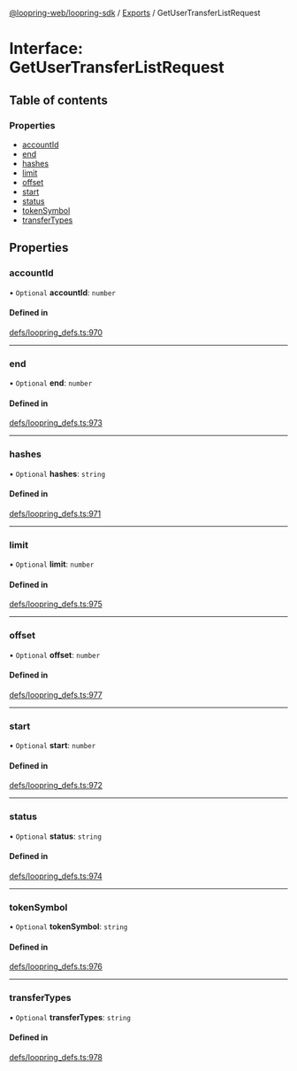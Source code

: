 [@loopring-web/loopring-sdk](../README.md) / [Exports](../modules.md) / GetUserTransferListRequest

# Interface: GetUserTransferListRequest

## Table of contents

### Properties

- [accountId](GetUserTransferListRequest.md#accountid)
- [end](GetUserTransferListRequest.md#end)
- [hashes](GetUserTransferListRequest.md#hashes)
- [limit](GetUserTransferListRequest.md#limit)
- [offset](GetUserTransferListRequest.md#offset)
- [start](GetUserTransferListRequest.md#start)
- [status](GetUserTransferListRequest.md#status)
- [tokenSymbol](GetUserTransferListRequest.md#tokensymbol)
- [transferTypes](GetUserTransferListRequest.md#transfertypes)

## Properties

### accountId

• `Optional` **accountId**: `number`

#### Defined in

[defs/loopring_defs.ts:970](https://github.com/Loopring/loopring_sdk/blob/ea87b1c/src/defs/loopring_defs.ts#L970)

___

### end

• `Optional` **end**: `number`

#### Defined in

[defs/loopring_defs.ts:973](https://github.com/Loopring/loopring_sdk/blob/ea87b1c/src/defs/loopring_defs.ts#L973)

___

### hashes

• `Optional` **hashes**: `string`

#### Defined in

[defs/loopring_defs.ts:971](https://github.com/Loopring/loopring_sdk/blob/ea87b1c/src/defs/loopring_defs.ts#L971)

___

### limit

• `Optional` **limit**: `number`

#### Defined in

[defs/loopring_defs.ts:975](https://github.com/Loopring/loopring_sdk/blob/ea87b1c/src/defs/loopring_defs.ts#L975)

___

### offset

• `Optional` **offset**: `number`

#### Defined in

[defs/loopring_defs.ts:977](https://github.com/Loopring/loopring_sdk/blob/ea87b1c/src/defs/loopring_defs.ts#L977)

___

### start

• `Optional` **start**: `number`

#### Defined in

[defs/loopring_defs.ts:972](https://github.com/Loopring/loopring_sdk/blob/ea87b1c/src/defs/loopring_defs.ts#L972)

___

### status

• `Optional` **status**: `string`

#### Defined in

[defs/loopring_defs.ts:974](https://github.com/Loopring/loopring_sdk/blob/ea87b1c/src/defs/loopring_defs.ts#L974)

___

### tokenSymbol

• `Optional` **tokenSymbol**: `string`

#### Defined in

[defs/loopring_defs.ts:976](https://github.com/Loopring/loopring_sdk/blob/ea87b1c/src/defs/loopring_defs.ts#L976)

___

### transferTypes

• `Optional` **transferTypes**: `string`

#### Defined in

[defs/loopring_defs.ts:978](https://github.com/Loopring/loopring_sdk/blob/ea87b1c/src/defs/loopring_defs.ts#L978)
